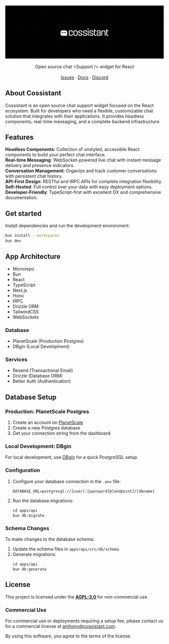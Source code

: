 ![hero](github.png)

<p align="center">
    Open source chat &lt;Support /&gt; widget for React
    <br />
    <br />
    <a href="https://github.com/cossistant/cossistant/issues">Issues</a>
    ·
    <a href="https://cossistant.com/docs">Docs</a>
    ·
    <a href="https://discord.gg/vQkPjgvzcc">Discord</a>
</p>

## About Cossistant

Cossistant is an open source chat support widget focused on the React ecosystem. Built for developers who need a flexible, customizable chat solution that integrates with their applications. It provides headless components, real-time messaging, and a complete backend infrastructure.

## Features

**Headless Components**: Collection of unstyled, accessible React components to build your perfect chat interface.<br/>
**Real-time Messaging**: WebSocket-powered live chat with instant message delivery and presence indicators.<br/>
**Conversation Management**: Organize and track customer conversations with persistent chat history.<br/>
**API-First Design**: RESTful and tRPC APIs for complete integration flexibility.<br/>
**Self-Hosted**: Full control over your data with easy deployment options.<br/>
**Developer-Friendly**: TypeScript-first with excellent DX and comprehensive documentation.<br/>

## Get started

Install dependencies and run the development environment:

```sh
bun install --workspaces
bun dev
```

## App Architecture

- Monorepo
- Bun
- React
- TypeScript
- Next.js
- Hono
- tRPC
- Drizzle ORM
- TailwindCSS
- WebSockets

### Database

- PlanetScale (Production Postgres)
- DBgin (Local Development)

### Services

- Resend (Transactional Email)
- Drizzle (Database ORM)
- Better Auth (Authentication)

## Database Setup

### Production: PlanetScale Postgres

1. Create an account on [PlanetScale](https://planetscale.com)
2. Create a new Postgres database
3. Get your connection string from the dashboard

### Local Development: DBgin

For local development, use [DBgin](https://dbgin.com/) for a quick PostgreSQL setup.

### Configuration

1. Configure your database connection in the `.env` file:

   ```
   DATABASE_URL=postgresql://[user]:[password]@[endpoint]/[dbname]
   ```

2. Run the database migrations:
   ```
   cd apps/api
   bun db:migrate
   ```

### Schema Changes

To make changes to the database schema:

1. Update the schema files in `apps/api/src/db/schema`
2. Generate migrations:
   ```
   cd apps/api
   bun db:generate
   ```

## License

This project is licensed under the **[AGPL-3.0](https://opensource.org/licenses/AGPL-3.0)** for non-commercial use.

### Commercial Use

For commercial use or deployments requiring a setup fee, please contact us
for a commercial license at [anthony@cossistant.com](mailto:anthony@cossistant.com).

By using this software, you agree to the terms of the license.

